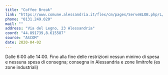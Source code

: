 ```yaml
---
title: "Coffee Break"
link: "https://www.comune.alessandria.it/flex/cm/pages/ServeBLOB.php/L/IT/IDPagina/2069"
phone: "0131.249.020"
mail: ""
address: "Via del Legno, 23 Alessandria"
coord: "44.891739,8.615587"
source: "ASCOM"
date: 2020-04-02
---
```


Dalle 6:00 alle 14:00. Fino alla fine delle restrizioni nessun minimo di spesa e nessuna spesa di consegna; consegna in Alessandria e zone limitrofe (es zone industriali)
